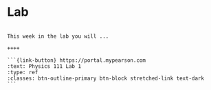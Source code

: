 # Lab


````{panels}

This week in the lab you will ...

++++ 

```{link-button} https://portal.mypearson.com
:text: Physics 111 Lab 1
:type: ref
:classes: btn-outline-primary btn-block stretched-link text-dark
```
````